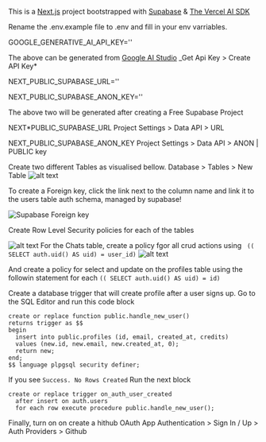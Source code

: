 This is a [Next.js](https://nextjs.org) project bootstrapped with [Supabase](https://supabase.com/) & [The Vercel AI SDK](https://sdk.vercel.ai/)

Rename the .env.example file to .env and fill in your env varriables.

GOOGLE_GENERATIVE_AI_API_KEY='<your-aistudio-api>'

The above can be generated from [Google AI Studio](https://aistudio.google.com/) \_Get Api Key > Create API Key\*

NEXT_PUBLIC_SUPABASE_URL='<your-supabase-url>'

NEXT_PUBLIC_SUPABASE_ANON_KEY='<your-supabase-anon-key>'

The above two will be generated after creating a Free Supabase Project

NEXT\*PUBLIC_SUPABASE_URL Project Settings > Data API > URL

NEXT_PUBLIC_SUPABASE_ANON_KEY Project Settings > Data API > ANON | PUBLIC key

Create two different Tables as visualised bellow. Database > Tables > New Table
![alt text](<Screenshot 2025-04-17 at 1.45.48 AM.png>)

To create a Foreign key, click the link next to the column name and link it to the users table auth schema, managed by supabase!

![Supabase Foreign key](<Screenshot 2025-04-14 at 2.04.14 AM.png>)

Create Row Level Security policies for each of the tables

![alt text](<Screenshot 2025-04-14 at 11.35.23 PM.png>)
For the Chats table, create a policy fgor all crud actions
using ` (( SELECT auth.uid() AS uid) = user_id)`
![alt text](<Screenshot 2025-04-14 at 11.41.46 PM.png>)

And create a policy for select and update on the profiles table using the followin statement for each `(( SELECT auth.uid() AS uid) = id)`

Create a database trigger that will create profile after a user signs up. Go to the SQL Editor and run this code block

```
create or replace function public.handle_new_user()
returns trigger as $$
begin
  insert into public.profiles (id, email, created_at, credits)
  values (new.id, new.email, new.created_at, 0);
  return new;
end;
$$ language plpgsql security definer;
```

If you see `Success. No Rows Created` Run the next block

```
create or replace trigger on_auth_user_created
  after insert on auth.users
  for each row execute procedure public.handle_new_user();
```

Finally, turn on on create a hithub OAuth App
Authentication > Sign In / Up > Auth Providers > Github
